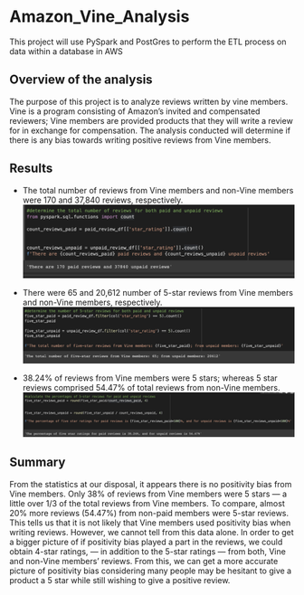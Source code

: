 # Amazon_Vine_Analysis
This project will use PySpark and PostGres to perform the ETL process on data within a database in AWS

## Overview of the analysis
The purpose of this project is to analyze reviews written by vine members. Vine is a program consisting of Amazon’s invited and compensated reviewers; Vine members are provided products that they will write a review for in exchange for compensation. The analysis conducted will determine if there is any bias towards writing positive reviews from Vine members. 

## Results
* The total number of reviews from Vine members and non-Vine members were 170 and 37,840 reviews, respectively. 
![count_paid_unpaid](https://github.com/shireenkahlon/Amazon_Vine_Analysis/blob/main/Screenshots/paid_unpaid_count.png)

* There were 65 and 20,612 number of 5-star reviews from Vine members and non-Vine members, respectively.
![five_star_reviews_paid_unpaid](https://github.com/shireenkahlon/Amazon_Vine_Analysis/blob/main/Screenshots/paid_unpaid_five_star.png)

* 38.24% of reviews from Vine members were 5 stars; whereas 5 star reviews comprised 54.47% of total reviews from non-Vine members.
![paid_unpaid_percentage](https://github.com/shireenkahlon/Amazon_Vine_Analysis/blob/main/Screenshots/paid_unpaid_percent.png)

## Summary
From the statistics at our disposal, it appears there is no positivity bias from Vine members. Only 38% of reviews from Vine members were 5 stars — a little over 1/3 of the total reviews from Vine members. To compare, almost 20% more reviews (54.47%) from non-paid members were 5-star reviews. This tells us that it is not likely that Vine members used positivity bias when writing reviews. However, we cannot tell from this data alone. In order to get a bigger picture of if positivity bias played a part in the reviews, we could obtain 4-star ratings, — in addition to the 5-star ratings — from both, Vine and non-Vine members’ reviews. From this, we can get a more accurate picture of positivity bias considering many people may be hesitant to give a product a 5 star while still wishing to give a positive review. 
